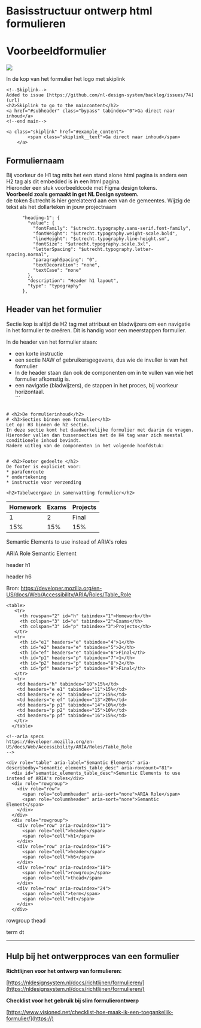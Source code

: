 # Basisstructuur ontwerp html formulieren

# Voorbeeldformulier

![](https://i.imgur.com/EW9vmj3.png)

In de kop van het formulier het logo met skiplink

```
<!--Skiplink-->
Added to issue [https://github.com/nl-design-system/backlog/issues/74](url)
<h2>Skiplink to go to the maincontent</h2>
<a href="#subheader" class="bypass" tabindex="0">Ga direct naar inhoud</a>
<!--end main-->

<a class="skiplink" href="#example_content">
        <span class="skiplink__text">Ga direct naar inhoud</span>
    </a>
```

## Formuliernaam

Bij voorkeur de H1 tag mits het een stand alone html pagina is anders een H2 tag als dit embedded is in een html pagina.  
Hieronder een stuk voorbeeldcode met Figma design tokens.  
**Voorbeeld zoals gemaakt in get NL Design systeem.**  
de token $utrecht is hier gerelateerd aan een van de gemeentes. Wijzig de tekst als het dollarteken in jouw projectnaam

```
      "heading-1": {
        "value": {
          "fontFamily": "$utrecht.typography.sans-serif.font-family",
          "fontWeight": "$utrecht.typography.weight-scale.bold",
          "lineHeight": "$utrecht.typography.line-height.sm",
          "fontSize": "$utrecht.typography.scale.3xl",
          "letterSpacing": "$utrecht.typography.letter-spacing.normal",
          "paragraphSpacing": "0",
          "textDecoration": "none",
          "textCase": "none"
        },
        "description": "Header h1 layout",
        "type": "typography"
      },
```

## Header van het formulier

Sectie kop is altijd de H2 tag met attribuut en bladwijzers om een navigatie in het formulier te creëren. Dit is handig voor een meerstappen formulier.

In de header van het formulier staan:

*   een korte instructie
*   een sectie NAW of gebruikersgegevens, dus wie de invuller is van het formulier
*   In de header staan dan ook de componenten om in te vullen van wie het formulier afkomstig is.
*   een navigatie (bladwijzers), de stappen in het proces, bij voorkeur horizontaal.  
    \`\`\`

```

# <h2>De formulierinhoud</h2>
# <h3>Secties binnen een formulier</h3> 
Let op: H3 binnen de h2 sectie.
In deze sectie komt het daadwerkelijke formulier met daarin de vragen.
Hieronder vallen dan tussensecties met de H4 tag waar zich meestal conditionele inhoud bevindt.
Nadere uitleg van de componenten in het volgende hoofdstuk:
```

```

# <h2>Footer gedeelte </h2>
De footer is expliciet voor:
* parafenroute
* ondertekening
* instructie voor verzending 
```

```
<h2>Tabelweergave in samenvatting formulier</h2>
```

| Homework | Exams | Projects |
| --- | --- | --- |
| 1 | 2 | Final |
| 15% | 15% | 15% |

Semantic Elements to use instead of ARIA's roles

ARIA Role Semantic Element

header h1

header h6

Bron: https://developer.mozilla.org/en-US/docs/Web/Accessibility/ARIA/Roles/Table_Role

```
<table>
   <tr>
     <th rowspan="2" id="h" tabindex="1">Homework</th>
     <th colspan="3" id="e" tabindex="2">Exams</th>
     <th colspan="3" id="p" tabindex="3">Projects</th>
   </tr>
   <tr>
     <th id="e1" headers="e" tabindex="4">1</th>
     <th id="e2" headers="e" tabindex="5">2</th>
     <th id="ef" headers="e" tabindex="6">Final</th>
     <th id="p1" headers="p" tabindex="7">1</th>
     <th id="p2" headers="p" tabindex="8">2</th>
     <th id="pf" headers="p" tabindex="9">Final</th>
   </tr>
   <tr>
    <td headers="h" tabindex="10">15%</td>
    <td headers="e e1" tabindex="11">15%</td>
    <td headers="e e2" tabindex="12">15%</td>
    <td headers="e ef" tabindex="13">20%</td>
    <td headers="p p1" tabindex="14">10%</td>
    <td headers="p p2" tabindex="15">10%</td>
    <td headers="p pf" tabindex="16">15%</td>
   </tr>
  </table>
  
<!--aria specs
https://developer.mozilla.org/en-US/docs/Web/Accessibility/ARIA/Roles/Table_Role    
-->

<div role="table" aria-label="Semantic Elements" aria-describedby="semantic_elements_table_desc" aria-rowcount="81">
  <div id="semantic_elements_table_desc">Semantic Elements to use instead of ARIA's roles</div>
  <div role="rowgroup">
    <div role="row">
      <span role="columnheader" aria-sort="none">ARIA Role</span>
      <span role="columnheader" aria-sort="none">Semantic Element</span>
    </div>
  </div>
  <div role="rowgroup">
    <div role="row" aria-rowindex="11">
      <span role="cell">header</span>
      <span role="cell">h1</span>
    </div>
    <div role="row" aria-rowindex="16">
      <span role="cell">header</span>
      <span role="cell">h6</span>
    </div>
    <div role="row" aria-rowindex="18">
      <span role="cell">rowgroup</span>
      <span role="cell">thead</span>
    </div>
    <div role="row" aria-rowindex="24">
      <span role="cell">term</span>
      <span role="cell">dt</span>
    </div>
  </div>
```

rowgroup thead

term dt

---

## Hulp bij het ontwerpproces van een formulier

**Richtlijnen voor het ontwerp van formulieren:**

[https://nldesignsystem.nl/docs/richtlijnen/formulieren/](https://nldesignsystem.nl/docs/richtlijnen/formulieren/)

**Checklist voor het gebruik bij slim formulierontwerp**

[https://www.visioned.net/checklist-hoe-maak-ik-een-toegankelijk-formulier/](https://)
